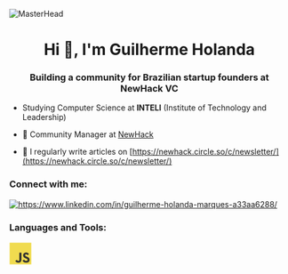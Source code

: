 ![MasterHead](https://insideuniversity.com.br/wp-content/uploads/2023/11/image-1024x602.png)


<h1 align="center">Hi 👋, I'm Guilherme Holanda</h1>
<h3 align="center">Building a community for Brazilian startup founders at NewHack VC</h3>

- Studying Computer Science at <strong>INTELI</strong> (Institute of Technology and Leadership)

- 🔭 Community Manager at [NewHack](https://newhack.vc/)

- 📝 I regularly write articles on [https://newhack.circle.so/c/newsletter/](https://newhack.circle.so/c/newsletter/)

<h3 align="left">Connect with me:</h3>
<p align="left">
<a href="https://linkedin.com/in/https://www.linkedin.com/in/guilherme-holanda-marques-a33aa6288/" target="blank"><img align="center" src="https://raw.githubusercontent.com/rahuldkjain/github-profile-readme-generator/master/src/images/icons/Social/linked-in-alt.svg" alt="https://www.linkedin.com/in/guilherme-holanda-marques-a33aa6288/" height="30" width="40" /></a>

<h3 align="left">Languages and Tools:</h3>
<p align="left"> <a href="https://developer.mozilla.org/en-US/docs/Web/JavaScript" target="_blank" rel="noreferrer"> <img src="https://raw.githubusercontent.com/devicons/devicon/master/icons/javascript/javascript-original.svg" alt="javascript" width="40" height="40"/> </a> </p>

 
